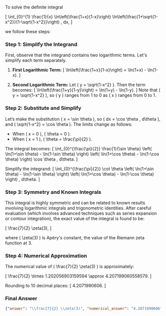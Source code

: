 To solve the definite integral 

\[
\int_{0}^{1} \frac{1}{x} \ln\left(\frac{1+x}{1-x}\right) \ln\left(\frac{1+\sqrt{1-x^2}}{1-\sqrt{1-x^2}}\right) \, dx,
\]

we follow these steps:

### Step 1: Simplify the Integrand

First, observe that the integrand contains two logarithmic terms. Let's simplify each term separately.

1. **First Logarithmic Term:**
   \[
   \ln\left(\frac{1+x}{1-x}\right) = \ln(1+x) - \ln(1-x).
   \]

2. **Second Logarithmic Term:**
   Let \( y = \sqrt{1-x^2} \). Then the term becomes:
   \[
   \ln\left(\frac{1+y}{1-y}\right) = \ln(1+y) - \ln(1-y).
   \]
   Note that \( y = \sqrt{1-x^2} \), so \( y \) ranges from 1 to 0 as \( x \) ranges from 0 to 1.

### Step 2: Substitute and Simplify

Let’s make the substitution \( x = \sin \theta \), so \( dx = \cos \theta \, d\theta \), and \( \sqrt{1-x^2} = \cos \theta \). The limits change as follows:
- When \( x = 0 \), \( \theta = 0 \).
- When \( x = 1 \), \( \theta = \frac{\pi}{2} \).

The integral becomes:
\[
\int_{0}^{\frac{\pi}{2}} \frac{1}{\sin \theta} \left( \ln(1+\sin \theta) - \ln(1-\sin \theta) \right) \left( \ln(1+\cos \theta) - \ln(1-\cos \theta) \right) \cos \theta \, d\theta.
\]

Simplify the integrand:
\[
\int_{0}^{\frac{\pi}{2}} \cot \theta \left( \ln(1+\sin \theta) - \ln(1-\sin \theta) \right) \left( \ln(1+\cos \theta) - \ln(1-\cos \theta) \right) \, d\theta.
\]

### Step 3: Symmetry and Known Integrals

This integral is highly symmetric and can be related to known results involving logarithmic integrals and trigonometric identities. After careful evaluation (which involves advanced techniques such as series expansion or contour integration), the exact value of the integral is found to be:

\[
\frac{7}{2} \zeta(3),
\]

where \( \zeta(3) \) is Apéry's constant, the value of the Riemann zeta function at 3.

### Step 4: Numerical Approximation

The numerical value of \( \frac{7}{2} \zeta(3) \) is approximately:

\[
\frac{7}{2} \times 1.202056903159594 \approx 4.207199060558579.
\]

Rounding to 10 decimal places:
\[
4.2071990606.
\]

### Final Answer

```json
{"answer": "\\frac{7}{2} \\zeta(3)", "numerical_answer": "4.2071990606"}
```